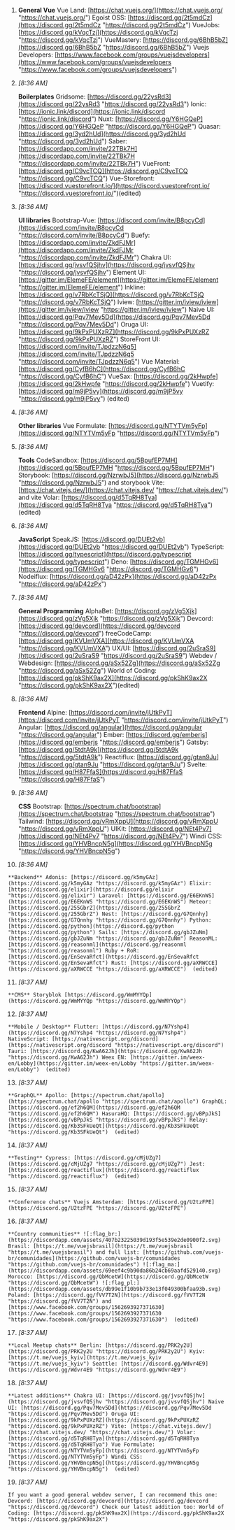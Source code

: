 1.  **General Vue** Vue Land: [https://chat.vuejs.org/](https://chat.vuejs.org/ "https://chat.vuejs.org/") Egoist OSS: [https://discord.gg/2t5mdCz](https://discord.gg/2t5mdCz "https://discord.gg/2t5mdCz") VueJobs: [https://discord.gg/kVqcTzj](https://discord.gg/kVqcTzj "https://discord.gg/kVqcTzj") VueMastery: [https://discord.gg/6BhB5bZ](https://discord.gg/6BhB5bZ "https://discord.gg/6BhB5bZ") Vuejs Developers: [https://www.facebook.com/groups/vuejsdevelopers](https://www.facebook.com/groups/vuejsdevelopers "https://www.facebook.com/groups/vuejsdevelopers") ​

2.  _[_8:36 AM_]_

    **Boilerplates** Gridsome: [https://discord.gg/22ysRd3](https://discord.gg/22ysRd3 "https://discord.gg/22ysRd3") Ionic: [https://ionic.link/discord](https://ionic.link/discord "https://ionic.link/discord") Nuxt: [https://discord.gg/Y6HGQeP](https://discord.gg/Y6HGQeP "https://discord.gg/Y6HGQeP") Quasar: [https://discord.gg/3yd2hUd](https://discord.gg/3yd2hUd "https://discord.gg/3yd2hUd") Saber: [https://discordapp.com/invite/22TBk7H](https://discordapp.com/invite/22TBk7H "https://discordapp.com/invite/22TBk7H") VueFront: [https://discord.gg/C9vcTCQ](https://discord.gg/C9vcTCQ "https://discord.gg/C9vcTCQ") Vue-Storefront: [https://discord.vuestorefront.io/](https://discord.vuestorefront.io/ "https://discord.vuestorefront.io/") ​ (edited)

3.  _[_8:36 AM_]_

    **UI libraries** Bootstrap-Vue: [https://discord.com/invite/B8pcyCd](https://discord.com/invite/B8pcyCd "https://discord.com/invite/B8pcyCd") Buefy: [https://discordapp.com/invite/ZkdFJMr](https://discordapp.com/invite/ZkdFJMr "https://discordapp.com/invite/ZkdFJMr") Chakra UI: [https://discord.gg/jvsvfQSjhv](https://discord.gg/jvsvfQSjhv "https://discord.gg/jvsvfQSjhv") Element UI: [https://gitter.im/ElemeFE/element](https://gitter.im/ElemeFE/element "https://gitter.im/ElemeFE/element") Inkline: [https://discord.gg/v7RbKcTSjQ](https://discord.gg/v7RbKcTSjQ "https://discord.gg/v7RbKcTSjQ") Iview: [https://gitter.im/iview/iview](https://gitter.im/iview/iview "https://gitter.im/iview/iview") Naive UI: [https://discord.gg/Pqv7Mev5Dd](https://discord.gg/Pqv7Mev5Dd "https://discord.gg/Pqv7Mev5Dd") Oruga UI: [https://discord.gg/9kPxPUXzRZ](https://discord.gg/9kPxPUXzRZ "https://discord.gg/9kPxPUXzRZ") StoreFront UI: [https://discord.com/invite/TJpdzzN6q5](https://discord.com/invite/TJpdzzN6q5 "https://discord.com/invite/TJpdzzN6q5") Vue Material: [https://discord.gg/CyfB6hC](https://discord.gg/CyfB6hC "https://discord.gg/CyfB6hC") VueSax: [https://discord.gg/2kHwpfe](https://discord.gg/2kHwpfe "https://discord.gg/2kHwpfe") Vuetify: [https://discord.gg/m9jP5vy](https://discord.gg/m9jP5vy "https://discord.gg/m9jP5vy") ​ (edited)

4.  _[_8:36 AM_]_

    **Other libraries** Vue Formulate: [https://discord.gg/NTYTVm5yFp](https://discord.gg/NTYTVm5yFp "https://discord.gg/NTYTVm5yFp") ​

5.  _[_8:36 AM_]_

    **Tools** CodeSandbox: [https://discord.gg/5BpufEP7MH](https://discord.gg/5BpufEP7MH "https://discord.gg/5BpufEP7MH") Storybook: [https://discord.gg/NzrwbJ5](https://discord.gg/NzrwbJ5 "https://discord.gg/NzrwbJ5") and storybook Vite: [https://chat.vitejs.dev/](https://chat.vitejs.dev/ "https://chat.vitejs.dev/") and vite Volar: [https://discord.gg/d5TqRH8Tya](https://discord.gg/d5TqRH8Tya "https://discord.gg/d5TqRH8Tya") ​ (edited)

6.  _[_8:36 AM_]_

    **JavaScript** SpeakJS: [https://discord.gg/DUEt2vb](https://discord.gg/DUEt2vb "https://discord.gg/DUEt2vb") TypeScript: [https://discord.gg/typescript](https://discord.gg/typescript "https://discord.gg/typescript") Deno: [https://discord.gg/TGMHGv6](https://discord.gg/TGMHGv6 "https://discord.gg/TGMHGv6") Nodeiflux: [https://discord.gg/aD42zPx](https://discord.gg/aD42zPx "https://discord.gg/aD42zPx") ​

7.  _[_8:36 AM_]_

    **General Programming** AlphaBet: [https://discord.gg/zVg5Xjk](https://discord.gg/zVg5Xjk "https://discord.gg/zVg5Xjk") Devcord: [https://discord.gg/devcord](https://discord.gg/devcord "https://discord.gg/devcord") freeCodeCamp: [https://discord.gg/KVUmVXA](https://discord.gg/KVUmVXA "https://discord.gg/KVUmVXA") UX/UI: [https://discord.gg/2uSraS9](https://discord.gg/2uSraS9 "https://discord.gg/2uSraS9") Webdev / Webdesign: [https://discord.gg/aSx52Zg](https://discord.gg/aSx52Zg "https://discord.gg/aSx52Zg") World of Coding: [https://discord.gg/pkShK9ax2X](https://discord.gg/pkShK9ax2X "https://discord.gg/pkShK9ax2X") ​ (edited)

8.  _[_8:36 AM_]_

    **Frontend** Alpine: [https://discord.com/invite/jUtkPyT](https://discord.com/invite/jUtkPyT "https://discord.com/invite/jUtkPyT") Angular: [https://discord.gg/angular](https://discord.gg/angular "https://discord.gg/angular") Ember: [https://discord.gg/emberjs](https://discord.gg/emberjs "https://discord.gg/emberjs") Gatsby: [https://discord.gg/5tdtA9k](https://discord.gg/5tdtA9k "https://discord.gg/5tdtA9k") Reactiflux: [https://discord.gg/gtan9Ju](https://discord.gg/gtan9Ju "https://discord.gg/gtan9Ju") Svelte: [https://discord.gg/H87FfaS](https://discord.gg/H87FfaS "https://discord.gg/H87FfaS") ​

9.  _[_8:36 AM_]_

    **CSS** Bootstrap: [https://spectrum.chat/bootstrap](https://spectrum.chat/bootstrap "https://spectrum.chat/bootstrap") Tailwind: [https://discord.gg/vRmXppU](https://discord.gg/vRmXppU "https://discord.gg/vRmXppU") UIKit: [https://discord.gg/NEt4Pv7](https://discord.gg/NEt4Pv7 "https://discord.gg/NEt4Pv7") Windi CSS: [https://discord.gg/YHVBncpN5g](https://discord.gg/YHVBncpN5g "https://discord.gg/YHVBncpN5g") ​

10.  _[_8:36 AM_]_

    **Backend** Adonis: [https://discord.gg/k5myGAz](https://discord.gg/k5myGAz "https://discord.gg/k5myGAz") Elixir: [https://discord.gg/elixir](https://discord.gg/elixir "https://discord.gg/elixir") Laravel: [https://discord.gg/E6EKnWS](https://discord.gg/E6EKnWS "https://discord.gg/E6EKnWS") Meteor: [https://discord.gg/255GbrZ](https://discord.gg/255GbrZ "https://discord.gg/255GbrZ") Nest: [https://discord.gg/G7Qnnhy](https://discord.gg/G7Qnnhy "https://discord.gg/G7Qnnhy") Python: [https://discord.gg/python](https://discord.gg/python "https://discord.gg/python") Sails: [https://discord.gg/gbJZuNm](https://discord.gg/gbJZuNm "https://discord.gg/gbJZuNm") ReasonML: [https://discord.gg/reasonml](https://discord.gg/reasonml "https://discord.gg/reasonml") Ruby + RoR: [https://discord.gg/EnSevaRfct](https://discord.gg/EnSevaRfct "https://discord.gg/EnSevaRfct") Rust: [https://discord.gg/aXRWCCE](https://discord.gg/aXRWCCE "https://discord.gg/aXRWCCE") ​ (edited)

11.  _[_8:37 AM_]_

    **CMS** Storyblok [https://discord.gg/WmMYYQp](https://discord.gg/WmMYYQp "https://discord.gg/WmMYYQp") ​

12.  _[_8:37 AM_]_

    **Mobile / Desktop** Flutter: [https://discord.gg/N7Yshp4](https://discord.gg/N7Yshp4 "https://discord.gg/N7Yshp4") NativeScript: [https://nativescript.org/discord](https://nativescript.org/discord "https://nativescript.org/discord") Tauri: [https://discord.gg/KwA62Jh](https://discord.gg/KwA62Jh "https://discord.gg/KwA62Jh") Weex EN: [https://gitter.im/weex-en/Lobby](https://gitter.im/weex-en/Lobby "https://gitter.im/weex-en/Lobby") ​ (edited)

13.  _[_8:37 AM_]_

    **GraphQL** Apollo: [https://spectrum.chat/apollo](https://spectrum.chat/apollo "https://spectrum.chat/apollo") GraphQL: [https://discord.gg/ef2h6QM](https://discord.gg/ef2h6QM "https://discord.gg/ef2h6QM") HasuraHQ: [https://discord.gg/vBPpJkS](https://discord.gg/vBPpJkS "https://discord.gg/vBPpJkS") Relay: [https://discord.gg/Kb3SFkUeQt](https://discord.gg/Kb3SFkUeQt "https://discord.gg/Kb3SFkUeQt") ​ (edited)

14.  _[_8:37 AM_]_

    **Testing** Cypress: [https://discord.gg/cMjUZg7](https://discord.gg/cMjUZg7 "https://discord.gg/cMjUZg7") Jest: [https://discord.gg/reactiflux](https://discord.gg/reactiflux "https://discord.gg/reactiflux") ​ (edited)

15.  _[_8:37 AM_]_

    **Conference chats** Vuejs Amsterdam: [https://discord.gg/U2tzFPE](https://discord.gg/U2tzFPE "https://discord.gg/U2tzFPE") ​

16.  _[_8:37 AM_]_

    **Country communities** ![:flag_br:](https://discordapp.com/assets/407b23225039d193f5e539e2de0900f2.svg) Brasil: [https://t.me/vuejsbrasil](https://t.me/vuejsbrasil "https://t.me/vuejsbrasil") and full list: [https://github.com/vuejs-br/comunidades](https://github.com/vuejs-br/comunidades "https://github.com/vuejs-br/comunidades") ![:flag_ma:](https://discordapp.com/assets/69eef4c9b90da86b24cb69aafd529140.svg) Morocco: [https://discord.gg/QbMcetW](https://discord.gg/QbMcetW "https://discord.gg/QbMcetW") ![:flag_pl:](https://discordapp.com/assets/db99e1f10b9b733e13f049300bfaa93b.svg) Poland: [https://discord.gg/fVV7T2N](https://discord.gg/fVV7T2N "https://discord.gg/fVV7T2N") and [https://www.facebook.com/groups/1562693927371630](https://www.facebook.com/groups/1562693927371630 "https://www.facebook.com/groups/1562693927371630") ​ (edited)

17.  _[_8:37 AM_]_

    **Local Meetup chats** Berlin: [https://discord.gg/PRK2y2U](https://discord.gg/PRK2y2U "https://discord.gg/PRK2y2U") Kyiv: [https://t.me/vuejs_kyiv](https://t.me/vuejs_kyiv "https://t.me/vuejs_kyiv") Seattle: [https://discord.gg/Wdvr4E9](https://discord.gg/Wdvr4E9 "https://discord.gg/Wdvr4E9") ​

18.  _[_8:37 AM_]_

    **Latest additions** Chakra UI: [https://discord.gg/jvsvfQSjhv](https://discord.gg/jvsvfQSjhv "https://discord.gg/jvsvfQSjhv") Naive UI: [https://discord.gg/Pqv7Mev5Dd](https://discord.gg/Pqv7Mev5Dd "https://discord.gg/Pqv7Mev5Dd") Oruga UI: [https://discord.gg/9kPxPUXzRZ](https://discord.gg/9kPxPUXzRZ "https://discord.gg/9kPxPUXzRZ") Vite: [https://chat.vitejs.dev/](https://chat.vitejs.dev/ "https://chat.vitejs.dev/") Volar: [https://discord.gg/d5TqRH8Tya](https://discord.gg/d5TqRH8Tya "https://discord.gg/d5TqRH8Tya") Vue Formulate: [https://discord.gg/NTYTVm5yFp](https://discord.gg/NTYTVm5yFp "https://discord.gg/NTYTVm5yFp") Windi CSS: [https://discord.gg/YHVBncpN5g](https://discord.gg/YHVBncpN5g "https://discord.gg/YHVBncpN5g") ​ (edited)

19.  _[_8:37 AM_]_

    If you want a good general webdev server, I can recommend this one: Devcord: [https://discord.gg/devcord](https://discord.gg/devcord "https://discord.gg/devcord") Check our latest addition too: World of Coding: [https://discord.gg/pkShK9ax2X](https://discord.gg/pkShK9ax2X "https://discord.gg/pkShK9ax2X")